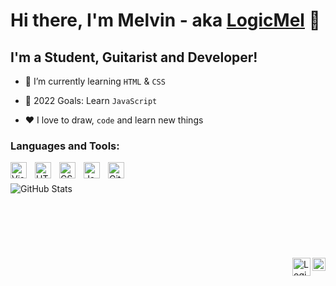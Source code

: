 # Hi there, I'm Melvin - aka [LogicMel][codepen] 👋

## I'm a Student, Guitarist and Developer!

- 🌱 I’m currently learning `HTML` & `CSS`

- 🥅 2022 Goals: Learn `JavaScript`

- ❤️ I love to draw, `code` and learn new things


### Languages and Tools:

<img align="left" alt="Visual Studio Code" width="26px" src="https://cdn.jsdelivr.net/gh/devicons/devicon/icons/vscode/vscode-original.svg" style="padding-right:10px;" />
<img align="left" alt="HTML5" width="26px" src="https://cdn.jsdelivr.net/gh/devicons/devicon/icons/html5/html5-original.svg" style="padding-right:10px;" />
<img align="left" alt="CSS3" width="26px" src="https://cdn.jsdelivr.net/gh/devicons/devicon/icons/css3/css3-original.svg" style="padding-right:10px;" />
<img align="left" alt="JavaScript" width="26px" src="https://cdn.jsdelivr.net/gh/devicons/devicon/icons/javascript/javascript-original.svg" style="padding-right:10px;" />
<img align="left" alt="GitHub" width="26px" src="https://user-images.githubusercontent.com/3369400/139447912-e0f43f33-6d9f-45f8-be46-2df5bbc91289.png" style="padding-right:10px;" />

<br />
<br />


  <img align="left" alt="GitHub Stats" src="https://github-readme-stats.vercel.app/api?username=LogicMel&show_icons=true&hide_border=false&title_color=ff652f&icon_color=FFE400&bg_color=09131B&text_color=ffffff&border_color=0c1a25" />

<br />
<br />
<br />
<br />
<br />
<br />
<br />

<a href="https://twitter.com/logic_mel">
  <img align="right" alt="LogicMel | Twitter" width="21px" src="https://raw.githubusercontent.com/anuraghazra/anuraghazra/master/assets/twitter.svg" /> 
</a>


<a href="https://discord.gg/cAMdmBVWA2">
  <img align="right" alt="LogicMel | Discord" width="29x" src="https://logos-world.net/wp-content/uploads/2020/12/Discord-Logo.png" /> 
</a>



[codepen]: https://codepen.io/MelvinBiju
[twitter]: https://twitter.com/logic_mel
